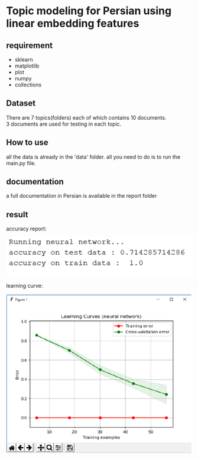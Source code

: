 # Topic modeling for Persian using linear embedding features



## requirement

- sklearn
- matplotlib
- plot
- numpy
- collections

## Dataset

There are 7 topics(folders) each of which contains 10 documents.<br/>
3 documents are used for testing in each topic.

## How to use
 all the data is already in the 'data' folder. all you need to do is to run the main.py file.
 
## documentation
a full documentation in Persian is available in the report folder

## result

accuracy report: 

![Alt text](https://github.com/Hazel1994/Topic-Modeling-for-Persian/blob/master/images/top1.png)

learning curve:

![Alt text](https://github.com/Hazel1994/Topic-Modeling-for-Persian/blob/master/images/top2.png)

